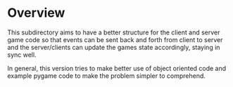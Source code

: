 # Overview

This subdirectory aims to have a better structure for the client and
server game code so that events can be sent back and forth from client
to server and the server/clients can update the games state accordingly,
staying in sync well.

In general, this version tries to make better use of object oriented
code and example pygame code to make the problem simpler to comprehend.